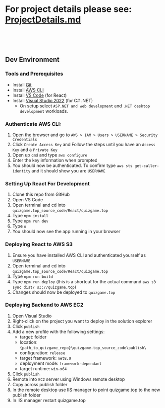 # For project details please see: [ProjectDetails.md](https://github.com/msam-dev/quizgame.top/blob/main/ProjectDetails.md)

&nbsp;  
&nbsp;  
&nbsp;  

## Dev Environment

### Tools and Prerequisites
- Install [Git](https://git-scm.com/downloads/win)
- Install [AWS CLI](https://docs.aws.amazon.com/cli/latest/userguide/getting-started-install.html#getting-started-install-instructions)
- Install [VS Code](https://code.visualstudio.com/) (for React)
- Install [Visual Studio 2022](https://visualstudio.microsoft.com/) (for C# .NET)
	- On setup select `ASP.NET and web development` and `.NET desktop development` workloads.

### Authenticate AWS CLI:
1. Open the browser and go to `AWS > IAM > Users > USERNAME > Security Credentials` 
2. Click `Create Access Key` and Follow the steps until you have an `Access Key` and a `Private Key`
3. Open up `cmd` and type `aws configure`
4. Enter the key information when prompted 
5. You should now be authenticated. To confirm type `aws sts get-caller-identity` and it should show you are `USERNAME`

### Setting Up React For Development
 1. Clone this repo from GitHub 
 2. Open VS Code
 3. Open terminal and cd into `quizgame.top_source_code/React/quizgame.top`
 4. Type `npm install`
 5. Type `npm run dev`
 6. Type `o`
 7. You should now see the app running in your browser

### Deploying React to AWS S3
 1. Ensure you have installed AWS CLI and authenticated yourself as `USERNAME` 
 2. Open terminal and cd into `quizgame.top_source_code/React/quizgame.top`
 3. Type `npm run build`
 4. Type `npm run deploy` (this is a shortcut for the actual command `aws s3 sync dist/ s3://quizgame.top`)
 5. Changes should now be deployed to `quizgame.top`

### Deploying Backend to AWS EC2
1. Open Visual Studio
2. Right-click on the project you want to deploy in the solution explorer
3. Click `publish`
4. Add a new profile with the following settings:  
   - target: folder  
   - location: `{path_to_quizgame_repo}\quizgame.top_source_code\publish\`  
   - configuration: `release`  
   - target framework: `net8.0`  
   - deployment mode: `framework-dependant`  
   - target runtime: `win-x64`  
6. Click `publish`
7. Remote into `EC2` server using Windows remote desktop
8. Copy across publish folder
9. In the remote desktop use IIS manager to point quizgame.top to the new publish folder
10. In IIS manager restart quizgame.top

